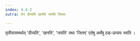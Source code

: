 ```yaml
---
index: 4.4.2
sutra: तेन दीव्यति खनति जयति जितम्

---
```

तृतीयासमर्थात् 'दीव्यति', 'खनति', 'जयति' तथा 'जितम्' एतेषु अर्थेषु ठक्-प्रत्ययः भवति । 